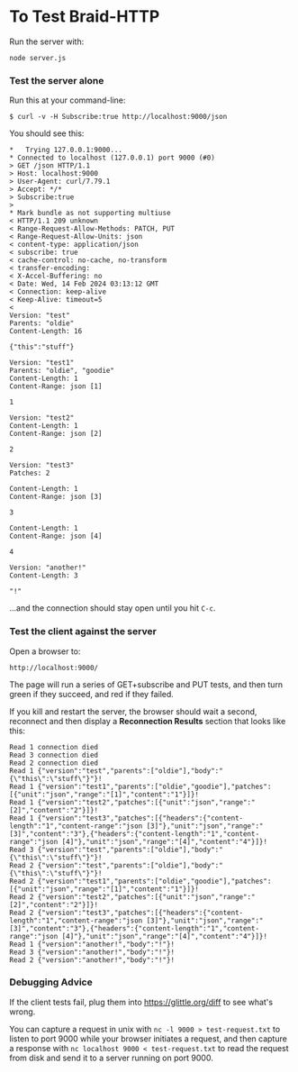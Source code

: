 # To Test Braid-HTTP

Run the server with:

```
node server.js
```

### Test the server alone

Run this at your command-line:

```
$ curl -v -H Subscribe:true http://localhost:9000/json
```

You should see this:

```
*   Trying 127.0.0.1:9000...
* Connected to localhost (127.0.0.1) port 9000 (#0)
> GET /json HTTP/1.1
> Host: localhost:9000
> User-Agent: curl/7.79.1
> Accept: */*
> Subscribe:true
> 
* Mark bundle as not supporting multiuse
< HTTP/1.1 209 unknown
< Range-Request-Allow-Methods: PATCH, PUT
< Range-Request-Allow-Units: json
< content-type: application/json
< subscribe: true
< cache-control: no-cache, no-transform
< transfer-encoding: 
< X-Accel-Buffering: no
< Date: Wed, 14 Feb 2024 03:13:12 GMT
< Connection: keep-alive
< Keep-Alive: timeout=5
< 
Version: "test"
Parents: "oldie"
Content-Length: 16

{"this":"stuff"}

Version: "test1"
Parents: "oldie", "goodie"
Content-Length: 1
Content-Range: json [1]

1

Version: "test2"
Content-Length: 1
Content-Range: json [2]

2

Version: "test3"
Patches: 2

Content-Length: 1
Content-Range: json [3]

3

Content-Length: 1
Content-Range: json [4]

4

Version: "another!"
Content-Length: 3

"!"

```
...and the connection should stay open until you hit `C-c`.


### Test the client against the server

Open a browser to:
```
http://localhost:9000/
```

The page will run a series of GET+subscribe and PUT tests, and then turn green
if they succeed, and red if they failed.

If you kill and restart the server, the browser should wait a second,
reconnect and then display a **Reconnection Results** section that looks like
this:

```
Read 1 connection died
Read 3 connection died
Read 2 connection died
Read 1 {"version":"test","parents":["oldie"],"body":"{\"this\":\"stuff\"}"}!
Read 1 {"version":"test1","parents":["oldie","goodie"],"patches":[{"unit":"json","range":"[1]","content":"1"}]}!
Read 1 {"version":"test2","patches":[{"unit":"json","range":"[2]","content":"2"}]}!
Read 1 {"version":"test3","patches":[{"headers":{"content-length":"1","content-range":"json [3]"},"unit":"json","range":"[3]","content":"3"},{"headers":{"content-length":"1","content-range":"json [4]"},"unit":"json","range":"[4]","content":"4"}]}!
Read 3 {"version":"test","parents":["oldie"],"body":"{\"this\":\"stuff\"}"}!
Read 2 {"version":"test","parents":["oldie"],"body":"{\"this\":\"stuff\"}"}!
Read 2 {"version":"test1","parents":["oldie","goodie"],"patches":[{"unit":"json","range":"[1]","content":"1"}]}!
Read 2 {"version":"test2","patches":[{"unit":"json","range":"[2]","content":"2"}]}!
Read 2 {"version":"test3","patches":[{"headers":{"content-length":"1","content-range":"json [3]"},"unit":"json","range":"[3]","content":"3"},{"headers":{"content-length":"1","content-range":"json [4]"},"unit":"json","range":"[4]","content":"4"}]}!
Read 1 {"version":"another!","body":"!"}!
Read 3 {"version":"another!","body":"!"}!
Read 2 {"version":"another!","body":"!"}!
```


### Debugging Advice

If the client tests fail, plug them into https://glittle.org/diff to see
what's wrong.

You can capture a request in unix with `nc -l 9000 > test-request.txt` to listen to
port 9000 while your browser initiates a request, and then capture a response
with `nc localhost 9000 < test-request.txt` to read the request from disk and send
it to a server running on port 9000.
